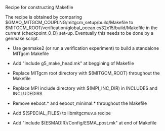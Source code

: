 Recipe for constructing Makefile

The recipe is obtained by comparing
$GMAO_MITGCM_COUPLNG/mitgcm_setup/build/Makefile to
$MITGCM_ROOT/verification/global_ocean.cs32x15/build/Makefile
in the current (checkpoint_0_D) set-up.
Eventually this needs to be done by a genmake script.

 * Use genmake2 (or run a verification experiment)
   to build a standalone MITgcm Makefile

 * Add "include g5_make_head.mk" at beggining of Makefile

 * Replace MITgcm root directory with $(MITGCM_ROOT) throughout the Makefile

 * Replace MPI include directory with $(MPI_INC_DIR) in INCLUDES and INCLUDEDIRS

 * Remove eeboot.* and eeboot_minimal.* throughout the Makefile

 * Add $(SPECIAL_FILES) to libmitgcmuv.a recipe

 * Add "include $(ESMADIR)/Config/ESMA_post.mk" at end of Makefile
 